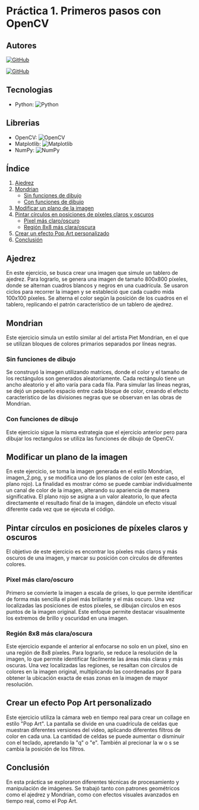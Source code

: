 # Práctica 1. Primeros pasos con OpenCV

## Autores
[![GitHub](https://img.shields.io/badge/GitHub-Elena%20Morales%20Gil-brightgreen?style=flat-square&logo=github)](https://github.com/ElenaMoralesGil)

[![GitHub](https://img.shields.io/badge/GitHub-Giovanni%20López%20Cervantes-yellow?style=flat-square&logo=github)](https://github.com/DevGiovanniLC)

## Tecnologias
  -  Python: ![Python](https://img.shields.io/badge/Python-3.x-blue?style=flat-square&logo=python)

## Librerias 
  - OpenCV: ![OpenCV](https://img.shields.io/badge/OpenCV-Latest-brightgreen?style=flat-square&logo=opencv)
  - Matplotlib: ![Matplotlib](https://img.shields.io/badge/Matplotlib-Latest-yellow?style=flat-square&logo=matplotlib)
  - NumPy: ![NumPy](https://img.shields.io/badge/NumPy-Latest-blueviolet?style=flat-square&logo=numpy)


## Índice
1. [Ajedrez](#ajedrez)
2. [Mondrian](#mondrian)
    - [Sin funciones de dibujo](#mondrian_sin)
    - [Con funciones de dibujo](#mondrian_con)
4. [Modificar un plano de la imagen](#modificar-un-plano-de-la-imagen)
5. [Pintar círculos en posiciones de píxeles claros y oscuros](#pintar-círculos-en-posiciones-de-píxeles-claros-y-oscuros)
    - [Pixel más claro/oscuro](#pixel)
    - [Región 8x8 más clara/oscura](#region)
7. [Crear un efecto Pop Art personalizado](#crear-un-efecto-pop-art-personalizado)
8. [Conclusión](#conclusión)

## Ajedrez <a name="ajedrez"></a>

En este ejercicio, se busca crear una imagen que simule un tablero de ajedrez. Para lograrlo, se genera una imagen de tamaño 800x800 píxeles, donde se alternan cuadros blancos y negros en una cuadrícula. Se usaron ciclos para recorrer la imagen y se estableció que cada cuadro mida 100x100 píxeles. Se alterna el color según la posición de los cuadros en el tablero, replicando el patrón característico de un tablero de ajedrez.

## Mondrian <a name="mondrian"></a>

Este ejercicio simula un estilo similar al del artista Piet Mondrian, en el que se utilizan bloques de colores primarios separados por líneas negras. 

### Sin funciones de dibujo <a name="mondrian_sin"></a>

Se construyó la imagen utilizando matrices, donde el color y el tamaño de los rectángulos son generados aleatoriamente. Cada rectángulo tiene un ancho aleatorio y el alto varía para cada fila. Para simular las líneas negras, se dejó un pequeño espacio entre cada bloque de color, creando el efecto característico de las divisiones negras que se observan en las obras de Mondrian.

### Con funciones de dibujo <a name="mondrian_con"></a>

Este ejercicio sigue la misma estrategia que el ejercicio anterior pero para dibujar los rectangulos se utiliza las funciones de dibujo de OpenCV.

## Modificar un plano de la imagen <a name="modificar-un-plano-de-la-imagen"></a>

En este ejercicio, se toma la imagen generada en el estilo Mondrian, imagen_2.png, y se modifica uno de los planos de color (en este caso, el plano rojo). La finalidad es mostrar cómo se puede cambiar individualmente un canal de color de la imagen, alterando su apariencia de manera significativa. El plano rojo se asigna a un valor aleatorio, lo que afecta directamente el resultado final de la imagen, dándole un efecto visual diferente cada vez que se ejecuta el código.

## Pintar círculos en posiciones de píxeles claros y oscuros <a name="pintar-círculos-en-posiciones-de-píxeles-claros-y-oscuros"></a>

El objetivo de este ejercicio es encontrar los píxeles más claros y más oscuros de una imagen, y marcar su posición con círculos de diferentes colores.

### Pixel más claro/oscuro <a name="pixel"></a>

Primero se convierte la imagen a escala de grises, lo que permite identificar de forma más sencilla el píxel más brillante y el más oscuro. Una vez localizadas las posiciones de estos píxeles, se dibujan círculos en esos puntos de la imagen original. Este enfoque permite destacar visualmente los extremos de brillo y oscuridad en una imagen.

### Región 8x8 más clara/oscura <a name="region"></a>

Este ejercicio expande el anterior al enfocarse no solo en un píxel, sino en una región de 8x8 píxeles. Para lograrlo, se reduce la resolución de la imagen, lo que permite identificar fácilmente las áreas más claras y más oscuras. Una vez localizadas las regiones, se resaltan con círculos de colores en la imagen original, multiplicando las coordenadas por 8 para obtener la ubicación exacta de esas zonas en la imagen de mayor resolución.

## Crear un efecto Pop Art personalizado <a name="crear-un-efecto-pop-art-personalizado"></a>

Este ejercicio utiliza la cámara web  en tiempo real para crear un collage en estilo "Pop Art". La pantalla se divide en una cuadrícula de celdas que muestran diferentes versiones del video, aplicando diferentes filtros de color en cada una. La cantidad de celdas se puede aumentar o disminuir con el teclado, apretando la "q" o "e". También al precionar la w o s se cambia la posición de los filtros.

## Conclusión <a name="conclusión"></a>

En esta práctica se exploraron diferentes técnicas de procesamiento y manipulación de imágenes. Se trabajó tanto con patrones geométricos como el ajedrez y Mondrian, como con efectos visuales avanzados en tiempo real, como el Pop Art.
